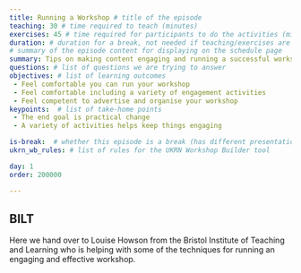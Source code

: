 ```yaml
---
title: Running a Workshop # title of the episode
teaching: 30 # time required to teach (minutes)
exercises: 45 # time required for participants to do the activities (minutes)
duration: # duration for a break, not needed if teaching/exercises are present (minutes)
# summary of the episode content for displaying on the schedule page
summary: Tips on making content engaging and running a successful workshop.
questions: # list of questions we are trying to answer
objectives: # list of learning outcomes
 - Feel comfortable you can run your workshop
 - Feel comfortable including a variety of engagement activities
 - Feel competent to advertise and organise your workshop
keypoints:  # list of take-home points
 - The end goal is practical change
 - A variety of activities helps keep things engaging

is-break:  # whether this episode is a break (has different presentation)
ukrn_wb_rules: # list of rules for the UKRN Workshop Builder tool

day: 1
order: 200000

---
```


## BILT

Here we hand over to Louise Howson from the Bristol Institute of Teaching and Learning who is helping with some of the techniques for running an engaging and effective workshop.


